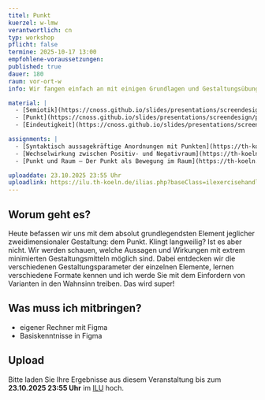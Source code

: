 ```yaml
---
titel: Punkt
kuerzel: w-lmw
verantwortlich: cn
typ: workshop
pflicht: false
termine: 2025-10-17 13:00
empfohlene-voraussetzungen:
published: true
dauer: 180
raum: vor-ort-w
info: Wir fangen einfach an mit einigen Grundlagen und Gestaltungsübungen rund um den Punkt.

material: |
  - [Semiotik](https://cnoss.github.io/slides/presentations/screendesign/semiotik/)
  - [Punkt](https://cnoss.github.io/slides/presentations/screendesign/punkt/)
  - [Eindeutigkeit](https://cnoss.github.io/slides/presentations/screendesign/eindeutigkeit/)

assignments: |
  - [Syntaktisch aussagekräftige Anordnungen mit Punkten](https://th-koeln.github.io/mi-bachelor-screendesign/assignments/basics-anordnungen-mit-punkten/)
  - [Wechselwirkung zwischen Positiv- und Negativraum](https://th-koeln.github.io/mi-bachelor-screendesign/assignments/basics-punkt-positiv-negativ/)
  - [Punkt und Raum – Der Punkt als Bewegung im Raum](https://th-koeln.github.io/mi-bachelor-screendesign/assignments/basics-punkt-im-raum/)

uploaddate: 23.10.2025 23:55 Uhr
uploadlink: https://ilu.th-koeln.de/ilias.php?baseClass=ilexercisehandlergui&cmdNode=cw:nq&cmdClass=ilObjExerciseGUI&cmd=showOverview&ref_id=679317
---
```


## Worum geht es?

Heute befassen wir uns mit dem absolut grundlegendsten Element jeglicher zweidimensionaler Gestaltung: dem Punkt. Klingt langweilig? Ist es aber nicht. Wir werden schauen, welche Aussagen und Wirkungen mit extrem minimierten Gestaltungsmitteln möglich sind. Dabei entdecken wir die verschiedenen Gestaltungsparameter der einzelnen Elemente, lernen verschiedene Formate kennen und ich werde Sie mit dem Einfordern von Varianten in den Wahnsinn treiben. Das wird super!

## Was muss ich mitbringen?
- eigener Rechner mit Figma
- Basiskenntnisse in Figma

## Upload

Bitte laden Sie Ihre Ergebnisse aus diesem Veranstaltung bis zum **23.10.2025 23:55 Uhr** im [ILU](https://ilu.th-koeln.de/ilias.php?baseClass=ilexercisehandlergui&cmdNode=cw:nq&cmdClass=ilObjExerciseGUI&cmd=showOverview&ref_id=679317) hoch.

<!-- ## Mitschnitte

Die Mitschnitte der Session liegen im [Ilias](https://ilias.th-koeln.de/goto.php?target=fold_2049885&client_id=ILIAS_FH_Koeln). -->


<!--
## Sie haben keinen Rechner?
Kein Problem, denn wir haben welche. Allerdings nur Macs. Uuuuuhh. Wenn Sie einen brauchen, bitte rechtzeitig an Volker Schaefer wenden. Unsere Rechner können nur für die Workshops und Trainings ausgeliehen werden. Im MI Pool stehen aber immer Rechner für Sie bereit.
-->
